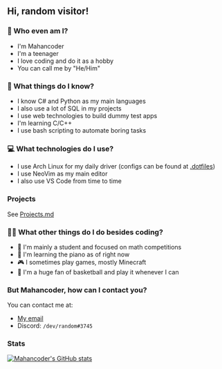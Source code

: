 ## Hi, random visitor!

### 🧑 Who even am I?

* I'm Mahancoder
* I'm a teenager
* I love coding and do it as a hobby
* You can call me by "He/Him"

### 📖 What things do I know?
* I know C# and Python as my main languages
* I also use a lot of SQL in my projects
* I use web technologies to build dummy test apps
* I'm learning C/C++
* I use bash scripting to automate boring tasks

### 💻 What technologies do I use?
* I use Arch Linux for my daily driver (configs can be found at [.dotfiles](https://github.com/mahancoder/dotfiles))
* I use NeoVim as my main editor
* I also use VS Code from time to time

### Projects
See [Projects.md](Projects.md)

### 🧍‍♂️ What other things do I do besides coding?
* 🏫 I'm mainly a student and focused on math competitions
* 🎹 I'm learning the piano as of right now
* 🎮 I sometimes play games, mostly Minecraft
* 🏀 I'm a huge fan of basketball and play it whenever I can

### But Mahancoder, how can I contact you?
You can contact me at:
* [My email](mailto:mahan.lameie87@gmail.com)
* Discord: `/dev/random#3745`

### Stats
[![Mahancoder's GitHub stats](https://github-readme-stats.vercel.app/api?username=mahancoder&count_private=true&show_icons=true&theme=material-palenight)](https://github.com/mahancoder)
